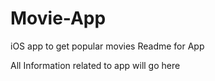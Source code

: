 # Movie-App
iOS app to get popular movies 
Readme for App

All Information related to app will go here
